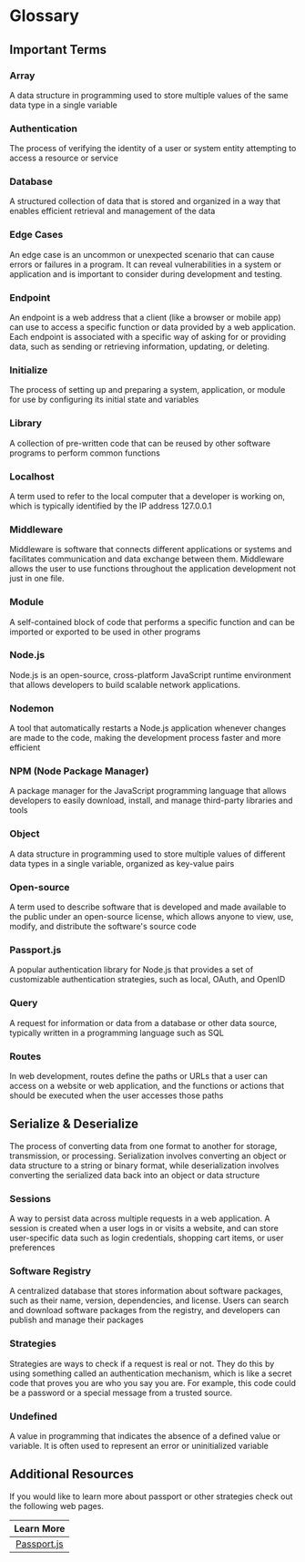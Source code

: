 # Glossary  

## Important Terms

### Array

A data structure in programming used to store multiple values of the same data type in a single variable

### Authentication

The process of verifying the identity of a user or system entity attempting to access a resource or service

### Database

A structured collection of data that is stored and organized in a way that enables efficient retrieval and management of the data

### Edge Cases

An edge case is an uncommon or unexpected scenario that can cause errors or failures in a program. It can reveal vulnerabilities in a system or application and is important to consider during development and testing.

### Endpoint

An endpoint is a web address that a client (like a browser or mobile app) can use to access a specific function or data provided by a web application. Each endpoint is associated with a specific way of asking for or providing data, such as sending or retrieving information, updating, or deleting.

### Initialize

The process of setting up and preparing a system, application, or module for use by configuring its initial state and variables

### Library

A collection of pre-written code that can be reused by other software programs to perform common functions

### Localhost

A term used to refer to the local computer that a developer is working on, which is typically identified by the IP address 127.0.0.1

### Middleware

Middleware is software that connects different applications or systems and facilitates communication and data exchange between them. Middleware allows the user to use functions throughout the application development not just in one file.

### Module

A self-contained block of code that performs a specific function and can be imported or exported to be used in other programs

### Node.js

Node.js is an open-source, cross-platform JavaScript runtime environment that allows developers to build scalable network applications.

### Nodemon

A tool that automatically restarts a Node.js application whenever changes are made to the code, making the development process faster and more efficient

### NPM (Node Package Manager)

A package manager for the JavaScript programming language that allows developers to easily download, install, and manage third-party libraries and tools

### Object

A data structure in programming used to store multiple values of different data types in a single variable, organized as key-value pairs

### Open-source

A term used to describe software that is developed and made available to the public under an open-source license, which allows anyone to view, use, modify, and distribute the software's source code

### Passport.js

A popular authentication library for Node.js that provides a set of customizable authentication strategies, such as local, OAuth, and OpenID

### Query

A request for information or data from a database or other data source, typically written in a programming language such as SQL

### Routes

In web development, routes define the paths or URLs that a user can access on a website or web application, and the functions or actions that should be executed when the user accesses those paths

## Serialize & Deserialize

The process of converting data from one format to another for storage, transmission, or processing. Serialization involves converting an object or data structure to a string or binary format, while deserialization involves converting the serialized data back into an object or data structure

### Sessions

A way to persist data across multiple requests in a web application. A session is created when a user logs in or visits a website, and can store user-specific data such as login credentials, shopping cart items, or user preferences

### Software Registry

A centralized database that stores information about software packages, such as their name, version, dependencies, and license. Users can search and download software packages from the registry, and developers can publish and manage their packages

### Strategies

Strategies are ways to check if a request is real or not. They do this by using something called an authentication mechanism, which is like a secret code that proves you are who you say you are. For example, this code could be a password or a special message from a trusted source.

### Undefined

A value in programming that indicates the absence of a defined value or variable. It is often used to represent an error or uninitialized variable

## Additional Resources

If you would like to learn more about passport or other strategies check out the following web pages.

| Learn More |
|:---------:|
|[Passport.js](https://www.passportjs.org/)|
